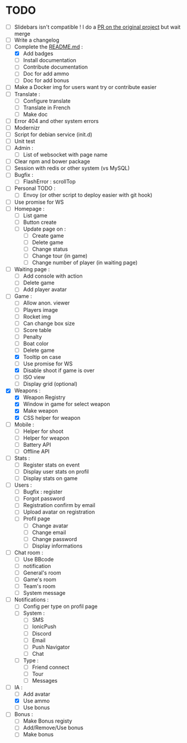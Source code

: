 TODO
====

- [ ] Slidebars isn't compatible ! I do a [PR on the original project](https://github.com/adchsm/Slidebars/pull/264) but wait merge 
- [ ] Write a changelog
- [ ] Complete the [README.md](README) :
    - [X] Add badges
    - [ ] Install documentation
    - [ ] Contribute documentation
    - [ ] Doc for add ammo
    - [ ] Doc for add bonus
- [ ] Make a Docker img for users want try or contribute easier
- [ ] Translate :
    - [ ] Configure translate
    - [ ] Translate in French
    - [ ] Make doc
- [ ] Error 404 and other system errors
- [ ] Modernizr
- [ ] Script for debian service (init.d)
- [ ] Unit test
- [ ] Admin :
    - [ ] List of websocket with page name
- [ ] Clear npm and bower package
- [ ] Session with redis or other system (vs MySQL)
- [ ] Bugfix :
    - [ ] FlashError : scrollTop
- [ ] Personal TODO : 
    - [ ] Envoy (or other script to deploy easier with git hook) 
- [ ] Use promise for WS
- [ ] Homepage :
    - [ ] List game
    - [ ] Button create
    - [ ] Update page on :
        - [ ] Create game
        - [ ] Delete game
        - [ ] Change status
        - [ ] Change tour (in game)
        - [ ] Change number of player (in waiting page)
- [ ] Waiting page :
    - [ ] Add console with action
    - [ ] Delete game
    - [ ] Add player avatar
- [ ] Game :
    - [ ] Allow anon. viewer
    - [ ] Players image
    - [ ] Rocket img
    - [ ] Can change box size
    - [ ] Score table
    - [ ] Penalty
    - [ ] Boat color
    - [ ] Delete game
    - [X] Tooltip on case
    - [ ] Use promise for WS
    - [X] Disable shoot if game is over
    - [ ] ISO view
    - [ ] Display grid (optional)
- [X] Weapons :
    - [X] Weapon Registry
    - [X] Window in game for select weapon
    - [X] Make weapon
    - [X] CSS helper for weapon
- [ ] Mobile :
    - [ ] Helper for shoot
    - [ ] Helper for weapon
    - [ ] Battery API
    - [ ] Offline API
- [ ] Stats :
    - [ ] Register stats on event
    - [ ] Display user stats on profil
    - [ ] Display stats on game
- [ ] Users :
    - [ ] Bugfix : register
    - [ ] Forgot password
    - [ ] Registration confirm by email
    - [ ] Upload avatar on registration
    - [ ] Profil page
        - [ ] Change avatar
        - [ ] Change email
        - [ ] Change password
        - [ ] Display informations
- [ ] Chat room :
    - [ ] Use BBcode
    - [ ] notification
    - [ ] General's room
    - [ ] Game's room
    - [ ] Team's room
    - [ ] System message
- [ ] Notifications :
    - [ ] Config per type on profil page
    - [ ] System :
        - [ ] SMS
        - [ ] IonicPush
        - [ ] Discord
        - [ ] Email
        - [ ] Push Navigator
        - [ ] Chat
    - [ ] Type :
        - [ ] Friend connect
        - [ ] Tour
        - [ ] Messages
- [ ] IA :
    - [ ] Add avatar
    - [X] Use ammo
    - [ ] Use bonus
- [ ] Bonus :
    - [ ] Make Bonus registy
    - [ ] Add/Remove/Use bonus
    - [ ] Make bonus
